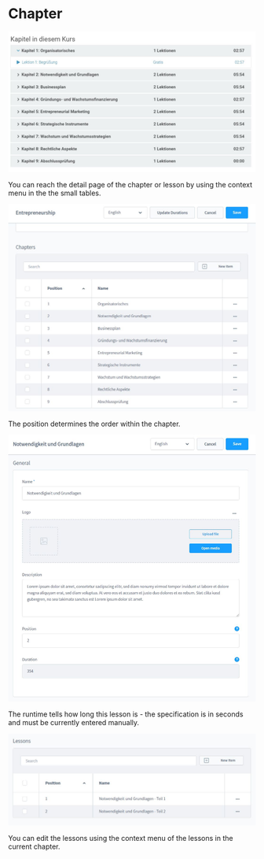 # Chapter

![](img/chapter-storefront-01.jpg)

You can reach the detail page of the chapter or lesson by using the context menu in the
the small tables.

![](img/chapter-admin-01.jpg)

The position determines the order within the chapter.

![](img/chapter-admin-02.jpg)

The runtime tells how long this lesson is - the specification is in seconds and must be currently
entered manually.

![](img/chapter-admin-03.jpg)

You can edit the lessons using the context menu of the lessons in the current chapter.
